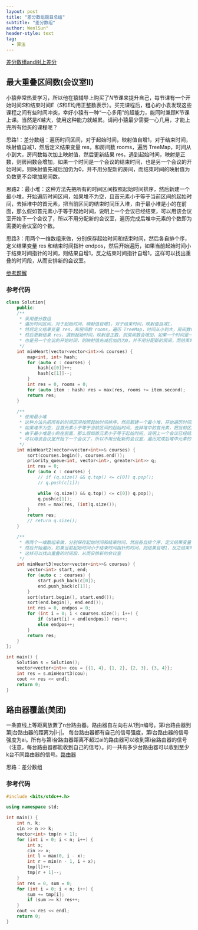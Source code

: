 ```yaml
---
layout: post
title: "差分数组题目总结"
subtitle: "差分数组"
author: WenlSun"
header-style: text
tag:
  - 算法
---
```


[差分数组and树上差分](https://www.luogu.com.cn/blog/RPdreamer/ci-fen-and-shu-shang-ci-fen)

## 最大重叠区间数(会议室II)

小猿非常热爱学习，所以他在猿辅导上购买了$N$节课来提升自己，每节课有一个开始时间$S$和结束时间$E$（$S$和$E$均用正整数表示）。买完课程后，粗心的小袁发现这些课程之间有些时间冲突，幸好小猿有一种“一心多用”的超能力，能同时兼顾$K$节课上课。当然是$K$越大，使用这种能力就越累。请问小猿最少需要一心几用，才能上完所有他买的课程呢？

思路1：差分数组：遍历时间区间，对于起始时间，映射值自增1，对于结束时间，映射值自减1，然后定义结果变量 res，和房间数 rooms，遍历 TreeMap，时间从小到大，房间数每次加上映射值，然后更新结果 res，遇到起始时间，映射是正数，则房间数会增加，如果一个时间是一个会议的结束时间，也是另一个会议的开始时间，则映射值先减后加仍为0，并不用分配新的房间，而结束时间的映射值为负数更不会增加房间数。

思路2：最小堆：这种方法先把所有的时间区间按照起始时间排序，然后新建一个最小堆，开始遍历时间区间，如果堆不为空，且首元素小于等于当前区间的起始时间，去掉堆中的首元素，把当前区间的结束时间压入堆，由于最小堆是小的在前面，那么假如首元素小于等于起始时间，说明上一个会议已经结束，可以用该会议室开始下一个会议了，所以不用分配新的会议室，遍历完成后堆中元素的个数即为需要的会议室的个数。

思路3：用两个一维数组来做，分别保存起始时间和结束时间，然后各自排个序，定义结果变量 res 和结束时间指针 endpos，然后开始遍历，如果当前起始时间小于结束时间指针的时间，则结果自增1，反之结束时间指针自增1，这样可以找出重叠的时间段，从而安排新的会议室。

[参考题解](https://www.cnblogs.com/grandyang/p/5244720.html)

### 参考代码

```c++
class Solution{
    public:
    /**
     * 采用差分数组
     * 遍历时间区间，对于起始时间，映射值自增1，对于结束时间，映射值自减1，
     * 然后定义结果变量 res，和房间数 rooms，遍历 TreeMap，时间从小到大，房间数每次加上映射值，
     * 然后更新结果 res，遇到起始时间，映射是正数，则房间数会增加，如果一个时间是一个会议的结束时间，
     * 也是另一个会议的开始时间，则映射值先减后加仍为0，并不用分配新的房间，而结束时间的映射值为负数更不会增加房间数。
     */
    int minHeart(vector<vector<int>>& courses) {
        map<int, int> hash;
        for (auto c : courses) {
            hash[c[0]]++;
            hash[c[1]]--;
        }
        int res = 0, rooms = 0;
        for (auto item : hash) res = max(res, rooms += item.second);
        return res;
    }

    /**
     * 使用最小堆
     * 这种方法先把所有的时间区间按照起始时间排序，然后新建一个最小堆，开始遍历时间区间，
     * 如果堆不为空，且首元素小于等于当前区间的起始时间，去掉堆中的首元素，把当前区间的结束时间压入堆，
     * 由于最小堆是小的在前面，那么假如首元素小于等于起始时间，说明上一个会议已经结束，
     * 可以用该会议室开始下一个会议了，所以不用分配新的会议室，遍历完成后堆中元素的个数即为需要的会议室的个数。
     */
    int minHeart2(vector<vector<int>>& courses) {
        sort(courses.begin(), courses.end());
        priority_queue<int, vector<int>, greater<int>> q;
        int res = 0;
        for (auto c : courses) {
            // if (q.size() && q.top() <= c[0]) q.pop();
            // q.push(c[1]);

            while (q.size() && q.top() <= c[0]) q.pop();
            q.push(c[1]);
            res = max(res, (int)q.size());
        }
        return res;
        // return q.size();
    }

    /**
     * 用两个一维数组来做，分别保存起始时间和结束时间，然后各自排个序，定义结果变量 res 和结束时间指针 endpos，
     * 然后开始遍历，如果当前起始时间小于结束时间指针的时间，则结果自增1，反之结束时间指针自增1，
     * 这样可以找出重叠的时间段，从而安排新的会议室
     */
    int minHeart3(vector<vector<int>>& courses) {
        vector<int> start, end;
        for (auto c : courses) {
            start.push_back(c[0]);
            end.push_back(c[1]);
        }
        sort(start.begin(), start.end());
        sort(end.begin(), end.end());
        int res = 0, endpos = 0;
        for (int i = 0; i < courses.size(); i++) {
            if (start[i] < end[endpos]) res++;
            else endpos++;
        }
        return res;
    }
};

int main() {
    Solution s = Solution();
    vector<vector<int>> cou = {{1, 4}, {1, 2}, {2, 3}, {3, 4}};
    int res = s.minHeart3(cou);
    cout << res << endl;
    return 0;
}
```

## 路由器覆盖(美团)

一条直线上等距离放置了n台路由器。路由器自左向右从1到n编号。第i台路由器到第j台路由器的距离为|i-j|。  每台路由器都有自己的信号强度，第i台路由器的信号强度为ai。所有与第i台路由器距离不超过ai的路由器可以收到第i台路由器的信号（注意，每台路由器都能收到自己的信号）。问一共有多少台路由器可以收到至少k台不同路由器的信号。[路由器](https://www.nowcoder.com/questionTerminal/220361995bb64de08dc47c646ee111ab)

思路：差分数组

### 参考代码

```c++
#include <bits/stdc++.h>

using namespace std;

int main() {
    int n, k;
    cin >> n >> k;
    vector<int> tmp(n + 1);
    for (int i = 0; i < n; i++) {
        int x;
        cin >> x;
        int l = max(0, i - x);
        int r = min(n - 1, i + x);
        tmp[l]++;
        tmp[r + 1]--;
    }
    int res = 0, sum = 0;
    for (int i = 0; i < n; i++) {
        sum += tmp[i];
        if (sum >= k) res++;
    }
    cout << res << endl;
    return 0;
}
```